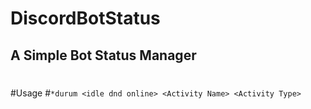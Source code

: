 # DiscordBotStatus
## A Simple Bot Status Manager
#
#
#
#
#Usage
#`*durum <idle dnd online> <Activity Name> <Activity Type>`
